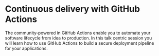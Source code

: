 # Continuous delivery with GitHub Actions

The community-powered in GitHub Actions enable you to automate your software lifecycle from idea to production. In this talk centric session you will learn how to use GitHub Actions to build a secure deployment pipeline for your applications.
